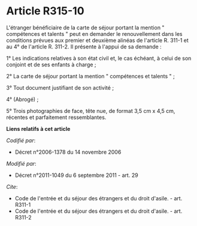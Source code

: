 # Article R315-10

L'étranger bénéficiaire de la carte de séjour portant la mention " compétences et talents " peut en demander le
renouvellement dans les conditions prévues aux premier et deuxième alinéas de l'article R. 311-1 et au 4° de l'article R.
311-2. Il présente à l'appui de sa demande : 

1° Les indications relatives à son état civil et, le cas échéant, à celui de son conjoint et de ses enfants à charge ; 

2° La carte de séjour portant la mention " compétences et talents " ; 

3° Tout document justifiant de son activité ; 

4° (Abrogé) ;

5° Trois photographies de face, tête nue, de format 3,5 cm x 4,5 cm, récentes et parfaitement ressemblantes.

**Liens relatifs à cet article**

_Codifié par_:

  - Décret n°2006-1378 du 14 novembre 2006

_Modifié par_:

  - Décret n°2011-1049 du 6 septembre 2011 - art. 29

_Cite_:

  - Code de l'entrée et du séjour des étrangers et du droit d'asile. - art. R311-1
  - Code de l'entrée et du séjour des étrangers et du droit d'asile. - art. R311-2
